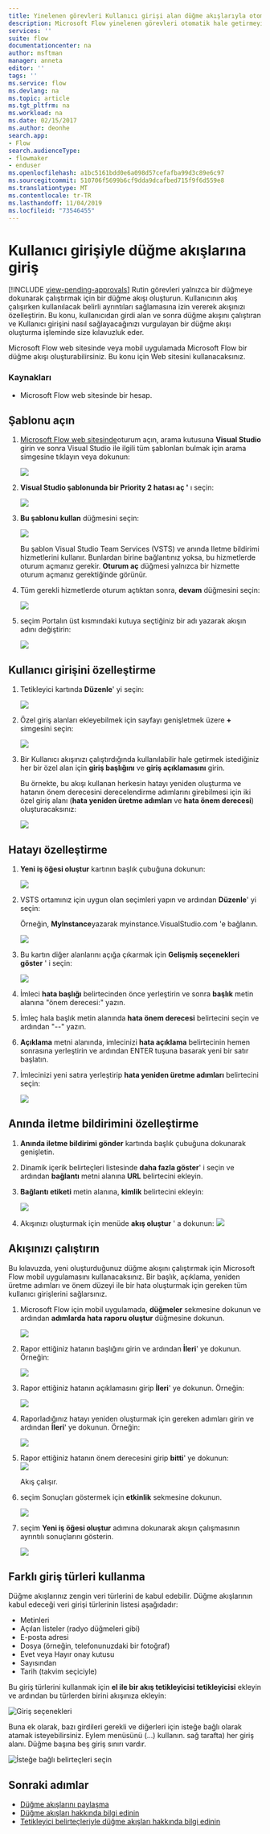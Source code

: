```yaml
---
title: Yinelenen görevleri Kullanıcı girişi alan düğme akışlarıyla otomatikleştirmeyi öğrenin | Microsoft Docs
description: Microsoft Flow yinelenen görevleri otomatik hale getirmeyi kolaylaştırır. Akışlarınız, yinelenen bir görevi çalıştırırken kullanıcı girişi de alabilir.
services: ''
suite: flow
documentationcenter: na
author: msftman
manager: anneta
editor: ''
tags: ''
ms.service: flow
ms.devlang: na
ms.topic: article
ms.tgt_pltfrm: na
ms.workload: na
ms.date: 02/15/2017
ms.author: deonhe
search.app:
- Flow
search.audienceType:
- flowmaker
- enduser
ms.openlocfilehash: a1bc5161bdd0e6a098d57cefafba99d3c89e6c97
ms.sourcegitcommit: 510706f5699b6cf9dda9dcafbed715f9f6d559e8
ms.translationtype: MT
ms.contentlocale: tr-TR
ms.lasthandoff: 11/04/2019
ms.locfileid: "73546455"
---
```

# <a name="introducing-button-flows-with-user-input"></a>Kullanıcı girişiyle düğme akışlarına giriş
[!INCLUDE [view-pending-approvals](includes/cc-rebrand.md)]
Rutin görevleri yalnızca bir düğmeye dokunarak çalıştırmak için bir düğme akışı oluşturun. Kullanıcının akış çalışırken kullanılacak belirli ayrıntıları sağlamasına izin vererek akışınızı özelleştirin. Bu konu, kullanıcıdan girdi alan ve sonra düğme akışını çalıştıran ve Kullanıcı girişini nasıl sağlayacağınızı vurgulayan bir düğme akışı oluşturma işleminde size kılavuzluk eder.

Microsoft Flow web sitesinde veya mobil uygulamada Microsoft Flow bir düğme akışı oluşturabilirsiniz. Bu konu için Web sitesini kullanacaksınız.

### <a name="prerequisites"></a>Kaynakları
* Microsoft Flow web sitesinde bir hesap.

## <a name="open-the-template"></a>Şablonu açın
1. [Microsoft Flow web sitesinde](https://flow.microsoft.com)oturum açın, arama kutusuna **Visual Studio** girin ve sonra Visual Studio ile ilgili tüm şablonları bulmak için arama simgesine tıklayın veya dokunun:
   
    ![](./media/button-flow-with-user-input-tokens/1.png)  
2. **Visual Studio şablonunda bir Priority 2 hatası aç '** ı seçin:
   
    ![](./media/button-flow-with-user-input-tokens/2.png)  
3. **Bu şablonu kullan** düğmesini seçin:
   
    ![](./media/button-flow-with-user-input-tokens/3.png)  
   
    Bu şablon Visual Studio Team Services (VSTS) ve anında Iletme bildirimi hizmetlerini kullanır. Bunlardan birine bağlantınız yoksa, bu hizmetlerde oturum açmanız gerekir. **Oturum aç** düğmesi yalnızca bir hizmette oturum açmanız gerektiğinde görünür.
4. Tüm gerekli hizmetlerde oturum açtıktan sonra, **devam** düğmesini seçin:
   
    ![](./media/button-flow-with-user-input-tokens/4.png)  
5. seçim Portalın üst kısmındaki kutuya seçtiğiniz bir adı yazarak akışın adını değiştirin:
   
    ![](./media/button-flow-with-user-input-tokens/5.png)

## <a name="customize-the-user-input"></a>Kullanıcı girişini özelleştirme
1. Tetikleyici kartında **Düzenle**' yi seçin:
   
    ![](./media/button-flow-with-user-input-tokens/6.png)  
2. Özel giriş alanları ekleyebilmek için sayfayı genişletmek üzere **+** simgesini seçin:
   
    ![](./media/button-flow-with-user-input-tokens/7.png)
3. Bir Kullanıcı akışınızı çalıştırdığında kullanılabilir hale getirmek istediğiniz her bir özel alan için **giriş başlığını** ve **giriş açıklamasını** girin.  
   
    Bu örnekte, bu akışı kullanan herkesin hatayı yeniden oluşturma ve hatanın önem derecesini derecelendirme adımlarını girebilmesi için iki özel giriş alanı (**hata yeniden üretme adımları** ve **hata önem derecesi**) oluşturacaksınız:  
   
    ![](./media/button-flow-with-user-input-tokens/8.png)

## <a name="customize-the-bug"></a>Hatayı özelleştirme
1. **Yeni iş öğesi oluştur** kartının başlık çubuğuna dokunun:
   
    ![](./media/button-flow-with-user-input-tokens/9.png)  
2. VSTS ortamınız için uygun olan seçimleri yapın ve ardından **Düzenle**' yi seçin:
   
    Örneğin, **MyInstance**yazarak myinstance.VisualStudio.com 'e bağlanın.
   
    ![](./media/button-flow-with-user-input-tokens/10.png)  
3. Bu kartın diğer alanlarını açığa çıkarmak için **Gelişmiş seçenekleri göster** ' i seçin:
   
    ![](./media/button-flow-with-user-input-tokens/11.png)  
4. İmleci **hata başlığı** belirtecinden önce yerleştirin ve sonra **başlık** metin alanına "önem derecesi:" yazın.
5. İmleç hala başlık metin alanında **hata önem derecesi** belirtecini seçin ve ardından "--" yazın.  
6. **Açıklama** metni alanında, imlecinizi **hata açıklama** belirtecinin hemen sonrasına yerleştirin ve ardından ENTER tuşuna basarak yeni bir satır başlatın.
7. İmlecinizi yeni satıra yerleştirip **hata yeniden üretme adımları** belirtecini seçin:
   
    ![](./media/button-flow-with-user-input-tokens/12.png)

## <a name="customize-the-push-notification"></a>Anında iletme bildirimini özelleştirme
1. **Anında iletme bildirimi gönder** kartında başlık çubuğuna dokunarak genişletin.
2. Dinamik içerik belirteçleri listesinde **daha fazla göster**' i seçin ve ardından **bağlantı** metni alanına **URL** belirtecini ekleyin.
3. **Bağlantı etiketi** metin alanına, **kimlik** belirtecini ekleyin:
   
    ![](./media/button-flow-with-user-input-tokens/13.png)  
4. Akışınızı oluşturmak için menüde **akış oluştur** ' a dokunun: ![](./media/button-flow-with-user-input-tokens/14.png)  

## <a name="run-your-flow"></a>Akışınızı çalıştırın
Bu kılavuzda, yeni oluşturduğunuz düğme akışını çalıştırmak için Microsoft Flow mobil uygulamasını kullanacaksınız. Bir başlık, açıklama, yeniden üretme adımları ve önem düzeyi ile bir hata oluşturmak için gereken tüm kullanıcı girişlerini sağlarsınız.  

1. Microsoft Flow için mobil uygulamada, **düğmeler** sekmesine dokunun ve ardından **adımlarda hata raporu oluştur** düğmesine dokunun.
   
    ![](./media/button-flow-with-user-input-tokens/runmt1.png)  
2. Rapor ettiğiniz hatanın başlığını girin ve ardından **İleri**' ye dokunun. Örneğin:
   
    ![](./media/button-flow-with-user-input-tokens/runmt2.png)  
3. Rapor ettiğiniz hatanın açıklamasını girip **İleri**' ye dokunun. Örneğin:
   
    ![](./media/button-flow-with-user-input-tokens/runmt3.png)  
4. Raporladığınız hatayı yeniden oluşturmak için gereken adımları girin ve ardından **İleri**' ye dokunun. Örneğin:
   
    ![](./media/button-flow-with-user-input-tokens/runmt3-1.png)  
5. Rapor ettiğiniz hatanın önem derecesini girip **bitti**' ye dokunun:  
    ![](./media/button-flow-with-user-input-tokens/runmt3-2.png)  
   
    Akış çalışır.
6. seçim Sonuçları göstermek için **etkinlik** sekmesine dokunun.
   
    ![](./media/button-flow-with-user-input-tokens/runmt5.png)  
7. seçim **Yeni iş öğesi oluştur** adımına dokunarak akışın çalışmasının ayrıntılı sonuçlarını gösterin.
   
    ![](./media/button-flow-with-user-input-tokens/runmt6.png)


## <a name="use-different-input-types"></a>Farklı giriş türleri kullanma

Düğme akışlarınız zengin veri türlerini de kabul edebilir. Düğme akışlarının kabul edeceği veri girişi türlerinin listesi aşağıdadır: 

- Metinleri
- Açılan listeler (radyo düğmeleri gibi)
- E-posta adresi
- Dosya (örneğin, telefonunuzdaki bir fotoğraf)
- Evet veya Hayır onay kutusu
- Sayısından
- Tarih (takvim seçiciyle)

Bu giriş türlerini kullanmak için **el ile bir akış tetikleyicisi tetikleyicisi** ekleyin ve ardından bu türlerden birini akışınıza ekleyin:

![Giriş seçenekleri](media/button-flow-with-user-input-tokens/input-options.png)

Buna ek olarak, bazı girdileri gerekli ve diğerleri için isteğe bağlı olarak atamak isteyebilirsiniz. Eylem menüsünü (...) kullanın. sağ tarafta) her giriş alanı. Düğme başına beş giriş sınırı vardır.

![İsteğe bağlı belirteçleri seçin](media/button-flow-with-user-input-tokens/required-optional.png)

## <a name="next-steps"></a>Sonraki adımlar
* [Düğme akışlarını paylaşma](share-buttons.md)
* [Düğme akışları hakkında bilgi edinin](introduction-to-button-flows.md)  
* [Tetikleyici belirteçleriyle düğme akışları hakkında bilgi edinin](introduction-to-button-trigger-tokens.md)  

